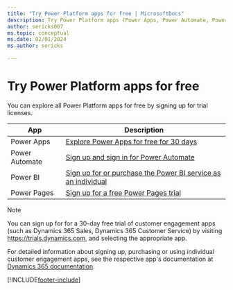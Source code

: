 ```yaml
---
title: "Try Power Platform apps for free | MicrosoftDocs"
description: Try Power Platform apps (Power Apps, Power Automate, Power BI, and Power Pages) for free before you buy  
author: sericks007
ms.topic: conceptual
ms.date: 02/01/2024
ms.author: sericks

---
```

# Try Power Platform apps for free

You can explore all Power Platform apps for free by signing up for trial licenses.

|App  |Description  |
|---------|---------|
|Power Apps     |[Explore Power Apps for free for 30 days](/powerapps/maker/signup-for-powerapps)         |
|Power Automate     | [Sign up and sign in for Power Automate](/power-automate/sign-up-sign-in)        |
|Power BI     | [Sign up for or purchase the Power BI service as an individual](/power-bi/fundamentals/service-self-service-signup-for-power-bi)        |
|Power Pages     | [Sign up for a free Power Pages trial](/power-pages/getting-started/trial-signup)        |

> [!NOTE]
> You can sign up for for a 30-day free trial of customer engagement apps (such as Dynamics 365 Sales, Dynamics 365 Customer Service) by visiting <https://trials.dynamics.com>, and selecting the appropriate app.
>
> For detailed information about signing up, purchasing or using individual customer engagement apps, see the respective app's documentation at [Dynamics 365 documentation](/dynamics365/).

[!INCLUDE[footer-include](../includes/footer-banner.md)]
